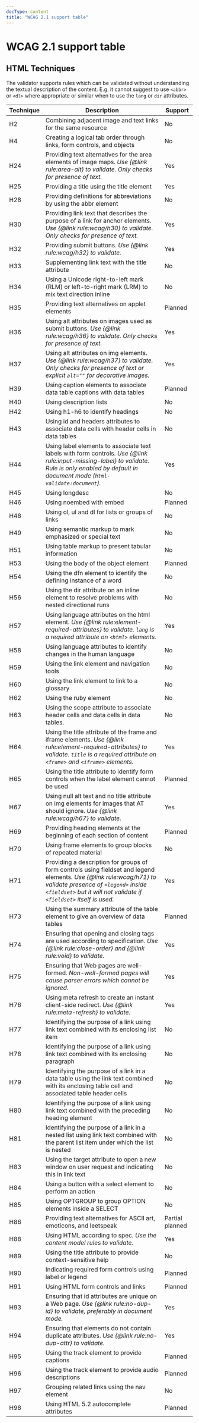 ```yaml
---
docType: content
title: "WCAG 2.1 support table"
---
```


# WCAG 2.1 support table

## HTML Techniques

The validator supports rules which can be validated without understanding the
textual description of the content. E.g. it cannot suggest to use `<abbr>` or
`<dl>` where appropriate or similar when to use the `lang` or `dir` attributes.

<table class="table table-striped support-table">
	<thead>
		<tr>
			<th class="table-right" scope="col">Technique</th>
			<th scope="col">Description</th>
			<th class="table-center" scope="col">Support</th>
		</tr>
	</thead>
	<tbody>
		<tr>
			<td class="table-right">H2</td>
			<td>Combining adjacent image and text links for the same resource</td>
			<td class="support-no">No</td>
		</tr>
		<tr>
			<td class="table-right">H4</td>
			<td>Creating a logical tab order through links, form controls, and objects</td>
			<td class="support-no">No</td>
		</tr>
		<tr>
			<td class="table-right">H24</td>
			<td>
				Providing text alternatives for the area elements of image maps.
				<em> Use {@link rule:area-alt} to validate. Only checks for presence of text. </em>
			</td>
			<td class="support-yes">Yes</td>
		</tr>
		<tr>
			<td class="table-right">H25</td>
			<td>Providing a title using the title element</td>
			<td class="support-yes">Yes</td>
		</tr>
		<tr>
			<td class="table-right">H28</td>
			<td>Providing definitions for abbreviations by using the abbr element</td>
			<td class="support-no">No</td>
		</tr>
		<tr>
			<td class="table-right">H30</td>
			<td>
				Providing link text that describes the purpose of a link for anchor elements.
				<em> Use {@link rule:wcag/h30} to validate. Only checks for presence of text. </em>
			</td>
			<td class="support-yes">Yes</td>
		</tr>
		<tr>
			<td class="table-right">H32</td>
			<td>
				Providing submit buttons.
				<em> Use {@link rule:wcag/h32} to validate. </em>
			</td>
			<td class="support-yes">Yes</td>
		</tr>
		<tr>
			<td class="table-right">H33</td>
			<td>Supplementing link text with the title attribute</td>
			<td class="support-no">No</td>
		</tr>
		<tr>
			<td class="table-right">H34</td>
			<td>
				Using a Unicode right-to-left mark (RLM) or left-to-right mark (LRM) to mix text direction
				inline
			</td>
			<td class="support-no">No</td>
		</tr>
		<tr>
			<td class="table-right">H35</td>
			<td>Providing text alternatives on applet elements</td>
			<td class="support-planned">Planned</td>
		</tr>
		<tr>
			<td class="table-right">H36</td>
			<td>
				Using alt attributes on images used as submit buttons.
				<em> Use {@link rule:wcag/h36} to validate. Only checks for presence of text. </em>
			</td>
			<td class="support-yes">Yes</td>
		</tr>
		<tr>
			<td class="table-right">H37</td>
			<td>
				Using alt attributes on img elements.
				<em>
					Use {@link rule:wcag/h37} to validate. Only checks for presence of text or explicit
					<code>alt=""</code> for decorative images.
				</em>
			</td>
			<td class="support-yes">Yes</td>
		</tr>
		<tr>
			<td class="table-right">H39</td>
			<td>Using caption elements to associate data table captions with data tables</td>
			<td class="support-planned">Planned</td>
		</tr>
		<tr>
			<td class="table-right">H40</td>
			<td>Using description lists</td>
			<td class="support-no">No</td>
		</tr>
		<tr>
			<td class="table-right">H42</td>
			<td>Using h1-h6 to identify headings</td>
			<td class="support-no">No</td>
		</tr>
		<tr>
			<td class="table-right">H43</td>
			<td>
				Using id and headers attributes to associate data cells with header cells in data tables
			</td>
			<td class="support-no">No</td>
		</tr>
		<tr>
			<td class="table-right">H44</td>
			<td>
				Using label elements to associate text labels with form controls.
				<em>
					Use {@link rule:input-missing-label} to validate. Rule is only enabled by default in
					document mode (<code>html-validate:document</code>).
				</em>
			</td>
			<td class="support-yes">Yes</td>
		</tr>
		<tr>
			<td class="table-right">H45</td>
			<td>Using longdesc</td>
			<td class="support-no">No</td>
		</tr>
		<tr>
			<td class="table-right">H46</td>
			<td>Using noembed with embed</td>
			<td class="support-planned">Planned</td>
		</tr>
		<tr>
			<td class="table-right">H48</td>
			<td>Using ol, ul and dl for lists or groups of links</td>
			<td class="support-no">No</td>
		</tr>
		<tr>
			<td class="table-right">H49</td>
			<td>Using semantic markup to mark emphasized or special text</td>
			<td class="support-no">No</td>
		</tr>
		<tr>
			<td class="table-right">H51</td>
			<td>Using table markup to present tabular information</td>
			<td class="support-no">No</td>
		</tr>
		<tr>
			<td class="table-right">H53</td>
			<td>Using the body of the object element</td>
			<td class="support-planned">Planned</td>
		</tr>
		<tr>
			<td class="table-right">H54</td>
			<td>Using the dfn element to identify the defining instance of a word</td>
			<td class="support-no">No</td>
		</tr>
		<tr>
			<td class="table-right">H56</td>
			<td>
				Using the dir attribute on an inline element to resolve problems with nested directional
				runs
			</td>
			<td class="support-no">No</td>
		</tr>
		<tr>
			<td class="table-right">H57</td>
			<td>
				Using language attributes on the html element.
				<em>
					Use {@link rule:element-required-attributes} to validate. <code>lang</code> is a required
					attribute on <code>&lt;html&gt;</code> elements.
				</em>
			</td>
			<td class="support-yes">Yes</td>
		</tr>
		<tr>
			<td class="table-right">H58</td>
			<td>Using language attributes to identify changes in the human language</td>
			<td class="support-no">No</td>
		</tr>
		<tr>
			<td class="table-right">H59</td>
			<td>Using the link element and navigation tools</td>
			<td class="support-no">No</td>
		</tr>
		<tr>
			<td class="table-right">H60</td>
			<td>Using the link element to link to a glossary</td>
			<td class="support-no">No</td>
		</tr>
		<tr>
			<td class="table-right">H62</td>
			<td>Using the ruby element</td>
			<td class="support-no">No</td>
		</tr>
		<tr>
			<td class="table-right">H63</td>
			<td>
				Using the scope attribute to associate header cells and data cells in data tables.
			</td>
			<td class="support-no">No</td>
		</tr>
		<tr>
			<td class="table-right">H64</td>
			<td>
				Using the title attribute of the frame and iframe elements.
				<em>
					Use {@link rule:element-required-attributes} to validate. <code>title</code> is a required
					attribute on <code>&lt;frame&gt;</code> and <code>&lt;iframe&gt;</code> elements.
				</em>
			</td>
			<td class="support-yes">Yes</td>
		</tr>
		<tr>
			<td class="table-right">H65</td>
			<td>
				Using the title attribute to identify form controls when the label element cannot be used
			</td>
			<td class="support-planned">Planned</td>
		</tr>
		<tr>
			<td class="table-right">H67</td>
			<td>
				Using null alt text and no title attribute on img elements for images that AT should ignore.
				<em> Use {@link rule:wcag/h67} to validate. </em>
			</td>
			<td class="support-yes">Yes</td>
		</tr>
		<tr>
			<td class="table-right">H69</td>
			<td>Providing heading elements at the beginning of each section of content</td>
			<td class="support-planned">Planned</td>
		</tr>
		<tr>
			<td class="table-right">H70</td>
			<td>Using frame elements to group blocks of repeated material</td>
			<td class="support-no">No</td>
		</tr>
		<tr>
			<td class="table-right">H71</td>
			<td>
				Providing a description for groups of form controls using fieldset and legend elements.
				<em>
					Use {@link rule:wcag/h71} to validate presence of <code>&lt;legend&gt;</code> inside
					<code>&lt;fieldset&gt;</code> but it will not validate if
					<code>&lt;fieldset&gt;</code> itself is used.
				</em>
			</td>
			<td class="support-yes">Yes</td>
		</tr>
		<tr>
			<td class="table-right">H73</td>
			<td>Using the summary attribute of the table element to give an overview of data tables</td>
			<td class="support-planned">Planned</td>
		</tr>
		<tr>
			<td class="table-right">H74</td>
			<td>
				Ensuring that opening and closing tags are used according to specification.
				<em> Use {@link rule:close-order} and {@link rule:void} to validate. </em>
			</td>
			<td class="support-yes">Yes</td>
		</tr>
		<tr>
			<td class="table-right">H75</td>
			<td>
				Ensuring that Web pages are well-formed.
				<em> Non-well-formed pages will cause parser errors which cannot be ignored. </em>
			</td>
			<td class="support-yes">Yes</td>
		</tr>
		<tr>
			<td class="table-right">H76</td>
			<td>
				Using meta refresh to create an instant client-side redirect.
				<em> Use {@link rule:meta-refresh} to validate. </em>
			</td>
			<td class="support-yes">Yes</td>
		</tr>
		<tr>
			<td class="table-right">H77</td>
			<td>
				Identifying the purpose of a link using link text combined with its enclosing list item
			</td>
			<td class="support-no">No</td>
		</tr>
		<tr>
			<td class="table-right">H78</td>
			<td>
				Identifying the purpose of a link using link text combined with its enclosing paragraph
			</td>
			<td class="support-no">No</td>
		</tr>
		<tr>
			<td class="table-right">H79</td>
			<td>
				Identifying the purpose of a link in a data table using the link text combined with its
				enclosing table cell and associated table header cells
			</td>
			<td class="support-no">No</td>
		</tr>
		<tr>
			<td class="table-right">H80</td>
			<td>
				Identifying the purpose of a link using link text combined with the preceding heading
				element
			</td>
			<td class="support-no">No</td>
		</tr>
		<tr>
			<td class="table-right">H81</td>
			<td>
				Identifying the purpose of a link in a nested list using link text combined with the parent
				list item under which the list is nested
			</td>
			<td class="support-no">No</td>
		</tr>
		<tr>
			<td class="table-right">H83</td>
			<td>
				Using the target attribute to open a new window on user request and indicating this in link
				text
			</td>
			<td class="support-no">No</td>
		</tr>
		<tr>
			<td class="table-right">H84</td>
			<td>Using a button with a select element to perform an action</td>
			<td class="support-no">No</td>
		</tr>
		<tr>
			<td class="table-right">H85</td>
			<td>Using OPTGROUP to group OPTION elements inside a SELECT</td>
			<td class="support-no">No</td>
		</tr>
		<tr>
			<td class="table-right">H86</td>
			<td>Providing text alternatives for ASCII art, emoticons, and leetspeak</td>
			<td class="support-planned">Partial planned</td>
		</tr>
		<tr>
			<td class="table-right">H88</td>
			<td>
				Using HTML according to spec.
				<em> Use the content model rules to validate. </em>
			</td>
			<td class="support-yes">Yes</td>
		</tr>
		<tr>
			<td class="table-right">H89</td>
			<td>Using the title attribute to provide context-sensitive help</td>
			<td class="support-no">No</td>
		</tr>
		<tr>
			<td class="table-right">H90</td>
			<td>Indicating required form controls using label or legend</td>
			<td class="support-planned">Planned</td>
		</tr>
		<tr>
			<td class="table-right">H91</td>
			<td>Using HTML form controls and links</td>
			<td class="support-planned">Planned</td>
		</tr>
		<tr>
			<td class="table-right">H93</td>
			<td>
				Ensuring that id attributes are unique on a Web page.
				<em> Use {@link rule:no-dup-id} to validate, preferably in document mode. </em>
			</td>
			<td class="support-yes">Yes</td>
		</tr>
		<tr>
			<td class="table-right">H94</td>
			<td>
				Ensuring that elements do not contain duplicate attributes.
				<em> Use {@link rule:no-dup-attr} to validate. </em>
			</td>
			<td class="support-yes">Yes</td>
		</tr>
		<tr>
			<td class="table-right">H95</td>
			<td>Using the track element to provide captions</td>
			<td class="support-planned">Planned</td>
		</tr>
		<tr>
			<td class="table-right">H96</td>
			<td>Using the track element to provide audio descriptions</td>
			<td class="support-planned">Planned</td>
		</tr>
		<tr>
			<td class="table-right">H97</td>
			<td>Grouping related links using the nav element</td>
			<td class="support-no">No</td>
		</tr>
		<tr>
			<td class="table-right">H98</td>
			<td>Using HTML 5.2 autocomplete attributes</td>
			<td class="support-planned">Planned</td>
		</tr>
	</tbody>
</table>
